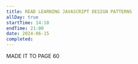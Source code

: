 ```yaml
---
title: READ LEARNING JAVASCRIPT DESIGN PATTERNS
allDay: true
startTime: 14:10
endTime: 21:00
date: 2024-06-15
completed:
---
```


MADE IT TO PAGE 60